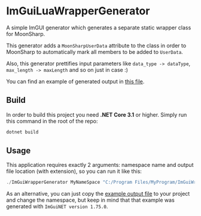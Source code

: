 # ImGuiLuaWrapperGenerator

A simple ImGUI generator which generates a separate static wrapper class for MoonSharp.

This generator adds a `MoonSharpUserData` attribute to the class in order to MoonSharp to automatically mark all members to be added to `UserData`.

Also, this generator prettifies input parameters like `data_type -> dataType`, `max_length -> maxLength` and so on just in case :)

You can find an example of generated output in [this file](ExampleOutput.cs).

## Build

In order to build this project you need **.NET Core 3.1** or higher. Simply run this command in the root of the repo:

```powershell
dotnet build
```

## Usage

This application requires exactly 2 arguments: namespace name and output file location (with extension), so you can run it like this:

```powershell
./ImGuiWrapperGenerator MyNameSpace "C:/Program Files/MyProgram/ImGuiWrapper.cs"
```

As an alternative, you can just copy the [example output file](ExampleOutput.cs) to your project and change the namespace, but keep in mind that that example was generated with `ImGuiNET version 1.75.0`.
